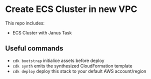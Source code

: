 
# Create ECS Cluster in new VPC

This repo includes:

* ECS Cluster with Janus Task

## Useful commands

 * `cdk bootstrap`   initialice assets before deploy
 * `cdk synth`       emits the synthesized CloudFormation template
 * `cdk deploy`      deploy this stack to your default AWS account/region
